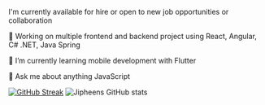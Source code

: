 
 I'm currently available for hire or open to new job opportunities or collaboration

🔭 Working on multiple frontend and backend project using React, Angular, C# .NET, Java Spring

🌱 I’m currently learning mobile development with Flutter

💬 Ask me about anything JavaScript

[![GitHub Streak](https://streak-stats.demolab.com/?user=Jipheens)](https://git.io/streak-stats)
![Jipheens GitHub stats](https://github-readme-stats.vercel.app/api?username=Jipheens&show_icons=true&theme=radical)


